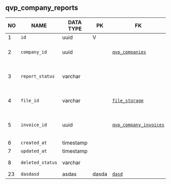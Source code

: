 qvp_company_reports
----------------------------


NO | NAME | DATA TYPE | PK | FK | DESCRIPTION            
---|------|-----------|----|----|-------------
1|`id` | uuid | V |  | autogen
2|`company_id` | uuid |  | [`qvp_companies`](qvp_companies.md) | QVP service provider company
3|`report_status` | varchar |  |  | Status of the report. One of: accepted, waiting.
4|`file_id` | varchar |  | [`file_storage`](file_storage.md) | A reference to file_storage table.
5|`invoice_id` | uuid |  | [`qvp_company_invoices`](qvp_company_invoices.md) | An invoice that this report is attached to.
6|`created_at` | timestamp |  |  | 
7|`updated_at` | timestamp |  |  | 
8|`deleted_status` | varchar |  |  | ACTIVE, DELETED
23|`dasdasd` | asdas | dasda | [`dasd`](dasd.md) | 
